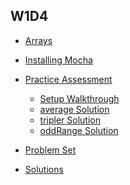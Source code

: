 ## W1D4

+ [Arrays][arrays]

+ [Installing Mocha][mocha]
+ [Practice Assessment][practice-assessment]
  + [Setup Walkthrough][assessment-setup]
  + [average Solution][average]
  + [tripler Solution][tripler]
  + [oddRange Solution][odd-range]


+ [Problem Set][problems-w1d4]
+ [Solutions][solutions-w1d4]


[arrays]: ./notes/arrays.md
[problems-w1d4]: ./problems/problem_set.md
[solutions-w1d4]: ./problems/solution.js
[practice-assessment]: ./practice_assessment
[assessment-setup]: https://vimeo.com/212974113/0460ab776b
[average]: https://vimeo.com/212974094/8ac1c05e30
[tripler]: https://vimeo.com/212974082/94ac351774
[odd-range]: https://vimeo.com/212974062/c45810761b
[mocha]: ./notes/mocha.md
